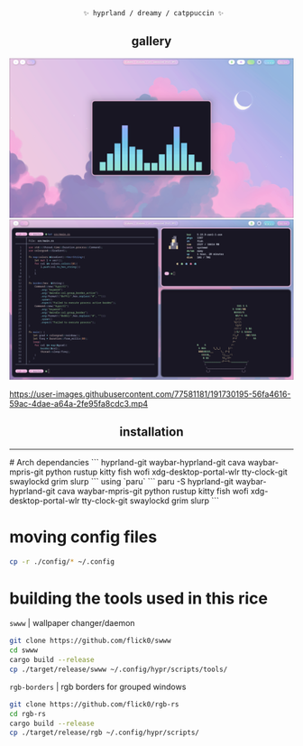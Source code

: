 <div align="justify">

<div align="center">

```ocaml
 ✨ hyprland / dreamy / catppuccin ✨
```


## gallery
![cava](./assets/cava.png)
![term](./assets/terminal.png)
</div>
</div>


https://user-images.githubusercontent.com/77581181/191730195-56fa4616-59ac-4dae-a64a-2fe95fa8cdc3.mp4

<div align="justify">

<div align="center">

## installation
<hr>
</div>
</div>
# Arch
dependancies
```
hyprland-git waybar-hyprland-git cava waybar-mpris-git python rustup kitty fish wofi xdg-desktop-portal-wlr tty-clock-git swaylockd grim slurp
```
using `paru`
```
paru -S hyprland-git waybar-hyprland-git cava waybar-mpris-git python rustup kitty fish wofi xdg-desktop-portal-wlr tty-clock-git swaylockd grim slurp
```

# moving config files

```bash
cp -r ./config/* ~/.config
```

# building the tools used in this rice

`swww` | wallpaper changer/daemon
```bash
git clone https://github.com/flick0/swww
cd swww
cargo build --release
cp ./target/release/swww ~/.config/hypr/scripts/tools/
```

`rgb-borders` | rgb borders for grouped windows
```bash
git clone https://github.com/flick0/rgb-rs
cd rgb-rs
cargo build --release
cp ./target/release/rgb ~/.config/hypr/scripts/
```




